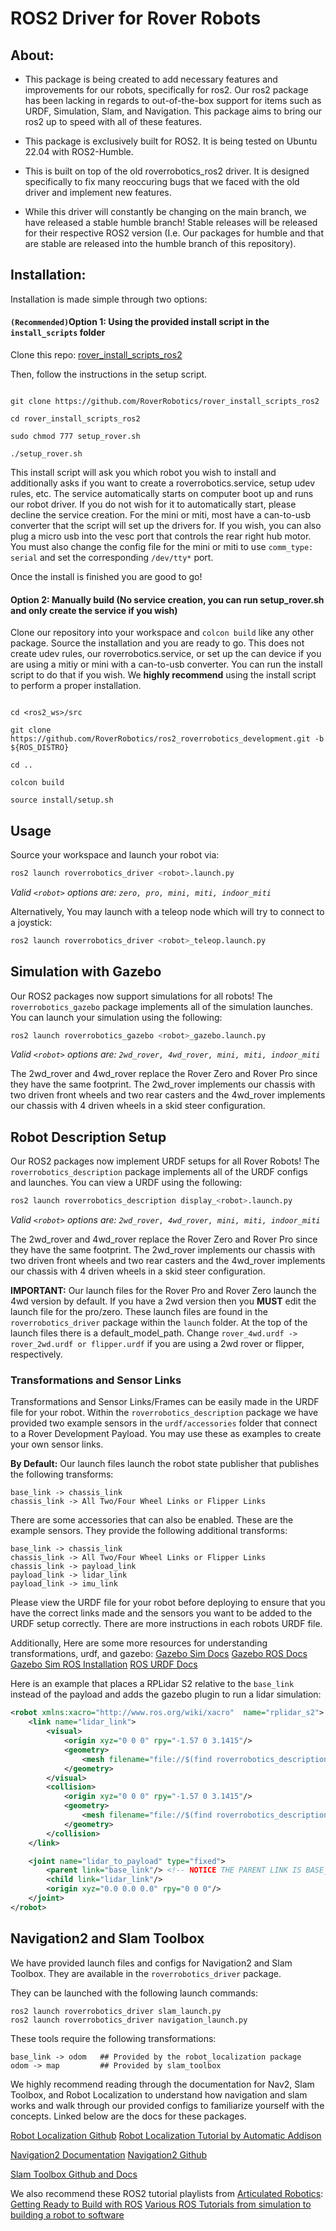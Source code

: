 
# ROS2 Driver for Rover Robots

  

## About:

  

- This package is being created to add necessary features and improvements for our robots, specifically for ros2. Our ros2 package has been lacking in regards to out-of-the-box support for items such as URDF, Simulation, Slam, and Navigation. This package aims to bring our ros2 up to speed with all of these features.

  

- This package is exclusively built for ROS2. It is being tested on Ubuntu 22.04 with ROS2-Humble.

  

- This is built on top of the old roverrobotics_ros2 driver. It is designed specifically to fix many reoccuring bugs that we faced with the old driver and implement new features.

  

- While this driver will constantly be changing on the main branch, we have released a stable humble branch! Stable releases will be released for their respective ROS2 version (I.e. Our packages for humble and that are stable are released into the humble branch of this repository).

  
  

## Installation:

Installation is made simple through two options:

  

#### ``(Recommended)``Option 1: Using the provided install script in the ``install_scripts`` folder

  

Clone this repo: [rover_install_scripts_ros2](https://github.com/RoverRobotics/rover_install_scripts_ros2)

Then, follow the instructions in the setup script.

```

git clone https://github.com/RoverRobotics/rover_install_scripts_ros2

cd rover_install_scripts_ros2

sudo chmod 777 setup_rover.sh

./setup_rover.sh

```

  

This install script will ask you which robot you wish to install and additionally asks if you want to create a roverrobotics.service, setup udev rules, etc. The service automatically starts on computer boot up and runs our robot driver. If you do not wish for it to automatically start, please decline the service creation. For the mini or miti, most have a can-to-usb converter that the script will set up the drivers for. If you wish, you can also plug a micro usb into the vesc port that controls the rear right hub motor. You must also change the config file for the mini or miti to use ``comm_type: serial`` and set the corresponding ``/dev/tty*`` port.

  

Once the install is finished you are good to go!

  

#### Option 2: Manually build (No service creation, you can run setup_rover.sh and only create the service if you wish)

  

Clone our repository into your workspace and ``colcon build`` like any other package. Source the installation and you are ready to go. This does not create udev rules, our roverrobotics.service, or set up the can device if you are using a mitiy or mini with a can-to-usb converter. You can run the install script to do that if you wish. We **highly recommend** using the install script to perform a proper installation.

  

```

cd <ros2_ws>/src

git clone https://github.com/RoverRobotics/ros2_roverrobotics_development.git -b ${ROS_DISTRO}

cd ..

colcon build

source install/setup.sh

```

## Usage

Source your workspace and launch your robot via:

```bash
ros2 launch roverrobotics_driver <robot>.launch.py
```
*Valid ``<robot>`` options are: ``zero, pro, mini, miti, indoor_miti``*

Alternatively,
You may launch with a teleop node which will try to connect to a joystick:
```bash
ros2 launch roverrobotics_driver <robot>_teleop.launch.py
```

## Simulation with Gazebo
Our ROS2 packages now support simulations for all robots! The ``roverrobotics_gazebo`` package implements all of the simulation launches. You can launch your simulation using the following:
```bash
ros2 launch roverrobotics_gazebo <robot>_gazebo.launch.py
```
*Valid ``<robot>`` options are: ``2wd_rover, 4wd_rover, mini, miti, indoor_miti``*

The 2wd_rover and 4wd_rover replace the Rover Zero and Rover Pro since they have the same footprint. The 2wd_rover implements our chassis with two driven front wheels and two rear casters and the 4wd_rover implements our chassis with 4 driven wheels in a skid steer configuration.

## Robot Description Setup
Our ROS2 packages now implement URDF setups for all Rover Robots! The ``roverrobotics_description`` package implements all of the URDF configs and launches. You can view a URDF using the following:
```bash
ros2 launch roverrobotics_description display_<robot>.launch.py
```
*Valid ``<robot>`` options are: ``2wd_rover, 4wd_rover, mini, miti, indoor_miti``*

The 2wd_rover and 4wd_rover replace the Rover Zero and Rover Pro since they have the same footprint. The 2wd_rover implements our chassis with two driven front wheels and two rear casters and the 4wd_rover implements our chassis with 4 driven wheels in a skid steer configuration.

**IMPORTANT:** Our launch files for the Rover Pro and Rover Zero launch the 4wd version by default. If you have a 2wd version then you **MUST** edit the launch file for the pro/zero. These launch files are found in the ``roverrobotics_driver`` package within the ``launch`` folder. At the top of the launch files there is a default_model_path. Change ``rover_4wd.urdf -> rover_2wd.urdf or flipper.urdf`` if you are using a 2wd rover or flipper, respectively.

### Transformations and Sensor Links
Transformations and Sensor Links/Frames can be easily made in the URDF file for your robot. Within the ``roverrobotics_description``  package we have provided two example sensors in the ``urdf/accessories`` folder that connect to a Rover Development Payload. You may use these as examples to create your own sensor links.

**By Default:**
Our launch files launch the robot state publisher that publishes the following transforms:
```
base_link -> chassis_link
chassis_link -> All Two/Four Wheel Links or Flipper Links
```
There are some accessories that can also be enabled. These are the example sensors. They provide the following additional transforms:
```
base_link -> chassis_link
chassis_link -> All Two/Four Wheel Links or Flipper Links
chassis_link -> payload_link
payload_link -> lidar_link
payload_link -> imu_link
```
Please view the URDF file for your robot before deploying to ensure that you have the correct links made and the sensors you want to be added to the URDF setup correctly. There are more instructions in each robots URDF file.

Additionally,
Here are some more resources for understanding transformations, urdf, and gazebo:
[Gazebo Sim Docs](https://gazebosim.org/docs)
[Gazebo ROS Docs](https://docs.ros.org/en/humble/Tutorials/Advanced/Simulators/Gazebo/Gazebo.html)
[Gazebo Sim ROS Installation](https://gazebosim.org/docs/garden/ros_installation)
[ROS URDF Docs](https://docs.ros.org/en/humble/Tutorials/Intermediate/URDF/URDF-Main.html)

Here is an example that places a RPLidar S2 relative to the ``base_link`` instead of the payload and adds the gazebo plugin to run a lidar simulation:

```xml
<robot xmlns:xacro="http://www.ros.org/wiki/xacro"  name="rplidar_s2">
	<link name="lidar_link">
		<visual>
			<origin xyz="0 0 0" rpy="-1.57 0 3.1415"/>
			<geometry>
				<mesh filename="file://$(find roverrobotics_description)/meshes/rplidar_s2.dae"/>
			</geometry>
		</visual>
		<collision>
			<origin xyz="0 0 0" rpy="-1.57 0 3.1415"/>
			<geometry>
				<mesh filename="file://$(find roverrobotics_description)/meshes/rplidar_s2.dae"/>
			</geometry>
		</collision>
	</link>

	<joint name="lidar_to_payload" type="fixed">
		<parent link="base_link"/> <!-- NOTICE THE PARENT LINK IS BASE_LINK -->
		<child link="lidar_link"/>
		<origin xyz="0.0 0.0 0.0" rpy="0 0 0"/>
	</joint>
</robot>
```

## Navigation2 and Slam Toolbox
We have provided launch files and configs for Navigation2 and Slam Toolbox. They are available in the ``roverrobotics_driver`` package.

They can be launched with the following launch commands:
```
ros2 launch roverrobotics_driver slam_launch.py
ros2 launch roverrobotics_driver navigation_launch.py
```
These tools require the following transformations:
```
base_link -> odom   ## Provided by the robot_localization package
odom -> map         ## Provided by slam_toolbox
```

We highly recommend reading through the documentation for Nav2, Slam Toolbox, and Robot Localization to understand how navigation and slam works and walk through our provided configs to familiarize yourself with the concepts. Linked below are the docs for these packages.

[Robot Localization Github](https://github.com/cra-ros-pkg/robot_localization)
[Robot Localization Tutorial by Automatic Addison](https://automaticaddison.com/sensor-fusion-using-the-robot-localization-package-ros-2/)

[Navigation2 Documentation](https://navigation.ros.org/)
[Navigation2 Github](https://github.com/ros-planning/navigation2)

[Slam Toolbox Github and Docs](https://github.com/SteveMacenski/slam_toolbox)

We also recommend these ROS2 tutorial playlists from [Articulated Robotics](https://www.youtube.com/@ArticulatedRobotics/featured):
[Getting Ready to Build with ROS](https://www.youtube.com/playlist?list=PLunhqkrRNRhYYCaSTVP-qJnyUPkTxJnBt)
[Various ROS Tutorials from simulation to building a robot to software](https://www.youtube.com/playlist?list=PLunhqkrRNRhYAffV8JDiFOatQXuU-NnxT)

